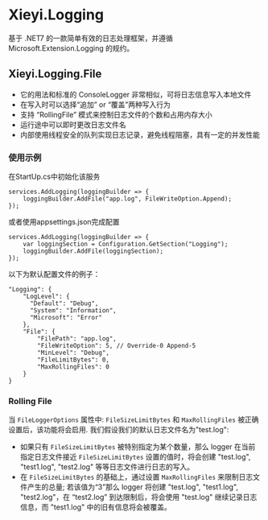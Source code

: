 # Xieyi.Logging
基于 .NET7 的一款简单有效的日志处理框架，并遵循 Microsoft.Extension.Logging 的规约。

## Xieyi.Logging.File
- 它的用法和标准的 ConsoleLogger 非常相似，可将日志信息写入本地文件
- 在写入时可以选择“追加” or “覆盖”两种写入行为
- 支持 “RollingFile” 模式来控制日志文件的个数和占用内存大小
- 运行途中可以即时更改日志文件名
- 内部使用线程安全的队列实现日志记录，避免线程阻塞，具有一定的并发性能

### 使用示例
在StartUp.cs中初始化该服务
```
services.AddLogging(loggingBuilder => {
	loggingBuilder.AddFile("app.log", FileWriteOption.Append);
});
```
或者使用appsettings.json完成配置
```
services.AddLogging(loggingBuilder => {
	var loggingSection = Configuration.GetSection("Logging");
	loggingBuilder.AddFile(loggingSection);
});
```
以下为默认配置文件的例子：
```
"Logging": {
	"LogLevel": {
	  "Default": "Debug",
	  "System": "Information",
	  "Microsoft": "Error"
	},
	"File": {
		"FilePath": "app.log",
		"FileWriteOption": 5, // Override-0 Append-5
		"MinLevel": "Debug",  
		"FileLimitBytes": 0,  
		"MaxRollingFiles": 0 
	}
}
```

### Rolling File
当 `FileLoggerOptions` 属性中: `FileSizeLimitBytes` 和 `MaxRollingFiles` 被正确设置后，该功能将会启用. 我们假设我们的默认日志文件名为"test.log":
- 如果只有 `FileSizeLimitBytes` 被特别指定为某个数量，那么 logger 在当前指定日志文件接近 `FileSizeLimitBytes` 设置的值时，将会创建 "test.log", "test1.log", "test2.log" 等等日志文件进行日志的写入。
- 在 `FileSizeLimitBytes` 的基础上，通过设置 `MaxRollingFiles` 来限制日志文件产生的总量; 若该值为“3”那么 logger 将创建 "test.log", "test1.log", "test2.log"，在 “test2.log” 到达限制后，将会使用 "test.log" 继续记录日志信息，而 "test1.log" 中的旧有信息将会被覆盖。
